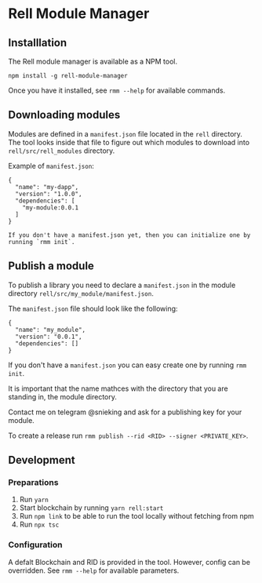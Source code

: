 # Rell Module Manager

## Installlation

The Rell module manager is available as a NPM tool.

```
npm install -g rell-module-manager
```

Once you have it installed, see `rmm --help` for available commands.

## Downloading modules

Modules are defined in a `manifest.json` file located in the `rell` directory. The tool looks inside that file to figure out which modules to download into `rell/src/rell_modules` directory.

Example of `manifest.json`:

```
{
  "name": "my-dapp",
  "version": "1.0.0",
  "dependencies": [
    "my-module:0.0.1
  ]
}

If you don't have a manifest.json yet, then you can initialize one by running `rmm init`.
```

## Publish a module
To publish a library you need to declare a `manifest.json` in the module directory `rell/src/my_module/manifest.json`.

The `manifest.json` file should look like the following:

```
{
  "name": "my_module",
  "version": "0.0.1",
  "dependencies": []
}
```

If you don't have a `manifest.json` you can easy create one by running `rmm init`.

It is important that the name mathces with the directory that you are standing in, the module directory.

Contact me on telegram @snieking and ask for a publishing key for your module.

To create a release run `rmm publish --rid <RID> --signer <PRIVATE_KEY>`.

## Development

### Preparations

1. Run `yarn`
2. Start blockchain by running `yarn rell:start`
3. Run `npm link` to be able to run the tool locally without fetching from npm
4. Run `npx tsc`

### Configuration

A defalt Blockchain and RID is provided in the tool. However, config can be overridden. See `rmm --help` for available parameters.
